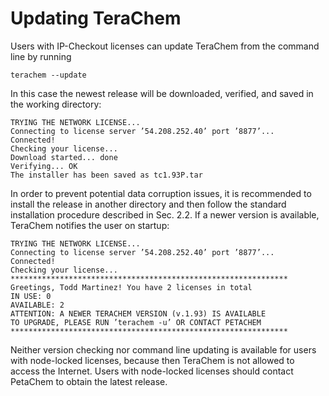 # Updating TeraChem

Users with IP-Checkout licenses can update TeraChem from the command line by running

```
terachem --update
```

In this case the newest release will be downloaded, verified, and saved in the working directory:

```
TRYING THE NETWORK LICENSE...
Connecting to license server ’54.208.252.40’ port ’8877’...
Connected!
Checking your license...
Download started... done
Verifying... OK
The installer has been saved as tc1.93P.tar
```

In order to prevent potential data corruption issues, it is recommended to install the release in another directory and then follow the standard installation procedure described in Sec. 2.2. If a newer version is available, TeraChem notifies the user on startup:

```
TRYING THE NETWORK LICENSE...
Connecting to license server ’54.208.252.40’ port ’8877’...
Connected!
Checking your license...
**************************************************************
Greetings, Todd Martinez! You have 2 licenses in total
IN USE: 0
AVAILABLE: 2
ATTENTION: A NEWER TERACHEM VERSION (v.1.93) IS AVAILABLE
TO UPGRADE, PLEASE RUN ’terachem -u’ OR CONTACT PETACHEM
**************************************************************
```

Neither version checking nor command line updating is available for users with node-locked licenses, because then TeraChem is not allowed to access the Internet. Users with node-locked licenses should contact PetaChem to obtain the latest release.
